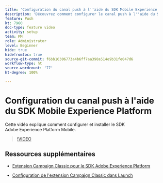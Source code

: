 ```yaml
---
title: 'Configuration du canal push à l''aide du SDK Mobile Experience Platform '
description: 'Découvrez comment configurer le canal push à l''aide du SDK Mobile Experience Cloud. '
feature: Push
kt: 7960
doc-type: feature video
activity: setup
team: PM
role: Administrator
level: Beginner
hide: true
hidefromtoc: true
source-git-commit: f6bb16306773a4b6ff7aa390a514e9b31fe047d6
workflow-type: ht
source-wordcount: '77'
ht-degree: 100%

---
```



# Configuration du canal push à l&#39;aide du SDK Mobile Experience Platform

Cette vidéo explique comment configurer et installer le SDK Adobe Experience Platform Mobile.

>[!VIDEO](https://video.tv.adobe.com/v/27699?quality=12)


## Ressources supplémentaires

* [Extension Campaign Classic pour le SDK Adobe Experience Platform](https://helpx-internal.corp.adobe.com/content/help/fr/campaign/kb/acc-aep-extension.html)

* [Configuration de l&#39;extension Campaign Classic dans Launch](https://aep-sdks.gitbook.io/docs/using-mobile-extensions/adobe-campaignclassic)

